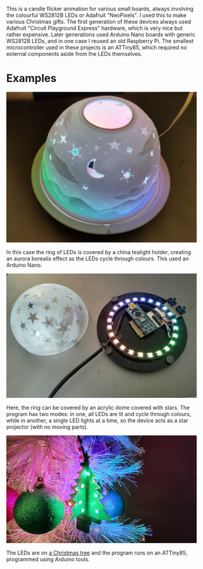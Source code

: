 This is a candle flicker animation for various small boards,
always involving the colourful WS2812B LEDs or Adafruit "NeoPixels".
I used this to make various Christmas gifts. The first generation
of these devices always used Adafruit "Circuit Playground Express"
hardware, which is very nice but rather expensive. Later generations
used Arduino Nano boards with generic WS2812B LEDs, and in one
case I reused an old Raspberry Pi. The smallest microcontroller
used in these projects is an ATTiny85, which required no external
components aside from the LEDs themselves.

# Examples

![sample2](/sample2.jpg)

In this case the ring of LEDs is covered by a china tealight holder,
creating an aurora borealis effect as the LEDs cycle through colours.
This used an Arduino Nano.

![sample1](/sample1.jpg)

Here, the ring can be covered by an acrylic dome covered with stars.
The program has two modes: in one, all LEDs are lit and cycle through
colours, while in another, a single LED lights at a time, so the device
acts as a star projector (with no moving parts).

![sample3](/sample3.jpg)

The LEDs are on
[a Christmas tree](https://thepihut.com/products/3d-rgb-xmas-tree-for-raspberry-pi])
and the program runs on an ATTiny85, programmed using Arduino tools.

